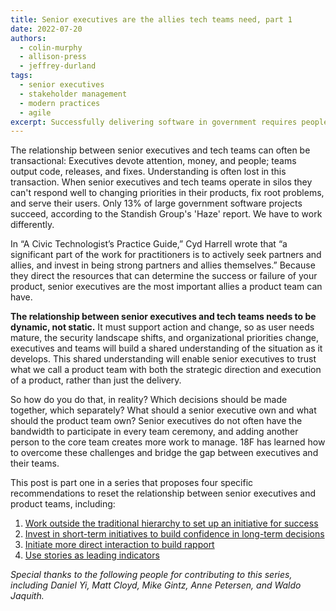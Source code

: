 ```yaml
---
title: Senior executives are the allies tech teams need, part 1
date: 2022-07-20
authors:
  - colin-murphy
  - allison-press
  - jeffrey-durland
tags:
  - senior executives
  - stakeholder management
  - modern practices
  - agile
excerpt: Successfully delivering software in government requires people to work differently. Without clear answers for how to do this, well-intentioned executives and teams default to existing processes that risk undermining their own success. This is part one in a series on how to evolve that relationship.
---
```

The relationship between senior executives and tech teams can often be transactional: Executives devote attention, money, and people; teams output code, releases, and fixes. Understanding is often lost in this transaction. When senior executives and tech teams operate in silos they can't respond well to changing priorities in their products, fix root problems, and serve their users. Only 13% of large government software projects succeed, according to the Standish Group's 'Haze' report. We have to work differently.

In “A Civic Technologist’s Practice Guide,” Cyd Harrell wrote that “a significant part of the work for practitioners is to actively seek partners and allies, and invest in being strong partners and allies themselves.” Because they direct the resources that can determine the success or failure of your product, senior executives are the most important allies a product team can have. 

**The relationship between senior executives and tech teams needs to be dynamic, not static.** It must support action and change, so as user needs mature, the security landscape shifts, and organizational priorities change, executives and teams will build a shared understanding of the situation as it develops. This shared understanding will enable senior executives to trust what we call a product team with both the strategic direction and execution of a product, rather than just the delivery. 

So how do you do that, in reality? Which decisions should be made together, which separately? What should a senior executive own and what should the product team own? Senior executives do not often have the bandwidth to participate in every team ceremony, and adding another person to the core team creates more work to manage. 18F has learned how to overcome these challenges and bridge the gap between executives and their teams. 

This post is part one in a series that proposes four specific recommendations to reset the relationship between senior executives and product teams, including:
1. [Work outside the traditional hierarchy to set up an initiative for success](https://18f.gsa.gov/2022/08/02/senior-executives-pt2/)
2. [Invest in short-term initiatives to build confidence in long-term decisions](https://18f.gsa.gov/2022/08/11/senior-executives-pt3/)
3. [Initiate more direct interaction to build rapport](https://18f.gsa.gov/2022/08/18/senior-executives-part4/)
4. [Use stories as leading indicators](https://18f.gsa.gov/2022/08/25/senior-executives-pt5/)

_Special thanks to the following people for contributing to this series, including Daniel Yi, Matt Cloyd, Mike Gintz, Anne Petersen, and Waldo Jaquith._
